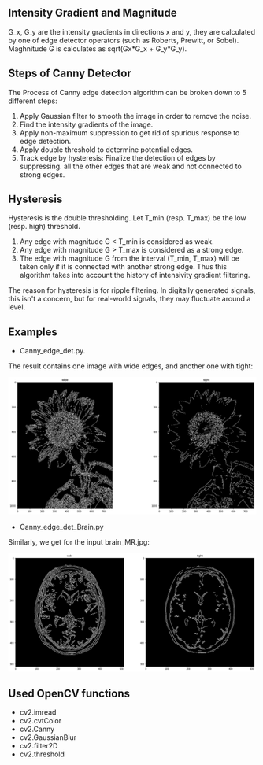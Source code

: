 
## Intensity Gradient and Magnitude

G_x, G_y are the intensity gradients in directions x and y,
they are calculated by one of edge detector operators 
(such as Roberts, Prewitt, or Sobel). Maghnitude G is calculates 
as sqrt(Gx\*G_x + G_y\*G_y).

## Steps of Canny Detector

The Process of Canny edge detection algorithm can be broken down to 5 different steps:

1. Apply Gaussian filter to smooth the image in order to remove the noise.
2. Find the intensity gradients of the image.
3. Apply non-maximum suppression to get rid of spurious response to edge detection.
4. Apply double threshold to determine potential edges.
5. Track edge by hysteresis: Finalize the detection of edges by suppressing. 
   all the other edges that are weak and not connected to strong edges.
   
## Hysteresis

Hysteresis is the double thresholding. Let T_min (resp. T_max) be the low (resp. high)
threshold. 
1. Any edge with magnitude G < T_min is considered as weak.
2. Any edge with magnitude G > T_max is considered as a strong edge.
3. The edge with magnitude G from the interval (T_min, T_max) will be taken
   only if it is connected with another strong edge. Thus this algorithm 
   takes into account the history of intensivity gradient filtering.   
    
The reason for hysteresis is for ripple filtering. 
In digitally generated signals, this isn't a concern, but for real-world signals, 
they may fluctuate around a level.   

## Examples

   * Canny_edge_det.py.  
   
   The result contains one image with wide edges, and another one with tight:
   
   ![](wide_and_tight_edges.png)
   
   * Canny_edge_det_Brain.py
   
   Similarly, we get for the input brain_MR.jpg:

   ![](brain_two_images.png)
 
## Used OpenCV functions   
 * cv2.imread 
 * cv2.cvtColor
 * cv2.Canny
 * cv2.GaussianBlur
 * cv2.filter2D
 * cv2.threshold
 
 

   
